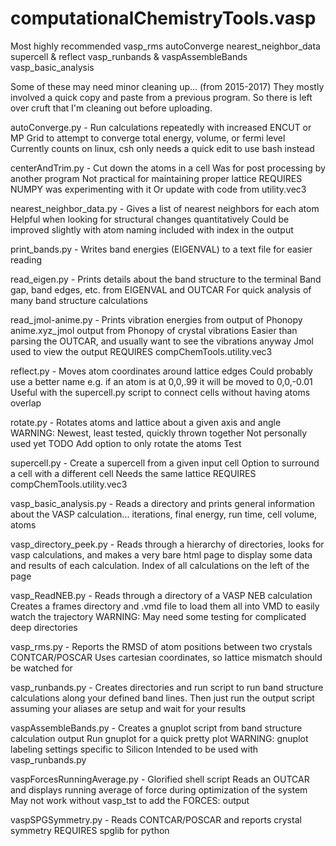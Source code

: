 # computationalChemistryTools.vasp

Most highly recommended
  vasp_rms
  autoConverge
  nearest_neighbor_data
  supercell & reflect
  vasp_runbands & vaspAssembleBands
  vasp_basic_analysis
  

Some of these may need minor cleaning up... (from 2015-2017)
They mostly involved a quick copy and paste from a previous program.
So there is left over cruft that I'm cleaning out before uploading.

autoConverge.py - Run calculations repeatedly with increased ENCUT or MP Grid
                  to attempt to converge total energy, volume, or fermi level
                  Currently counts on linux, csh only needs a quick edit to use bash instead

centerAndTrim.py - Cut down the atoms in a cell
                   Was for post processing by another program
                   Not practical for maintaining proper lattice
                   REQUIRES NUMPY was experimenting with it
                     Or update with code from utility.vec3

nearest_neighbor_data.py - Gives a list of nearest neighbors for each atom
                           Helpful when looking for structural changes quantitatively
                           Could be improved slightly with atom naming included with index in the output

print_bands.py - Writes band energies (EIGENVAL) to a text file for easier reading

read_eigen.py - Prints details about the band structure to the terminal
                Band gap, band edges, etc. from EIGENVAL and OUTCAR
                For quick analysis of many band structure calculations

read_jmol-anime.py - Prints vibration energies from output of Phonopy
                     anime.xyz_jmol output from Phonopy of crystal vibrations
                     Easier than parsing the OUTCAR, and usually want to see the vibrations anyway
                     Jmol used to view the output
                     REQUIRES compChemTools.utility.vec3

reflect.py - Moves atom coordinates around lattice edges
             Could probably use a better name
             e.g. if an atom is at 0,0,.99 it will be moved to 0,0,-0.01
             Useful with the supercell.py script to connect cells
             without having atoms overlap
             
rotate.py - Rotates atoms and lattice about a given axis and angle
            WARNING: Newest, least tested, quickly thrown together
                     Not personally used yet
            TODO Add option to only rotate the atoms
                 Test

supercell.py - Create a supercell from a given input cell
               Option to surround a cell with a different cell
               Needs the same lattice
               REQUIRES compChemTools.utility.vec3

vasp_basic_analysis.py - Reads a directory and prints general information about
                         the VASP calculation...
                         iterations, final energy, run time, cell volume, atoms

vasp_directory_peek.py - Reads through a hierarchy of directories, looks for
                         vasp calculations, and makes a very bare html page to
                         display some data and results of each calculation.
                         Index of all calculations on the left of the page

vasp_ReadNEB.py - Reads through a directory of a VASP NEB calculation
                  Creates a frames directory and .vmd file to load them
                  all into VMD to easily watch the trajectory
                  WARNING: May need some testing for complicated deep directories
                  
vasp_rms.py - Reports the RMSD of atom positions between two crystals CONTCAR/POSCAR
              Uses cartesian coordinates, so lattice mismatch should be watched for
                  
vasp_runbands.py - Creates directories and run script to run band structure
                   calculations along your defined band lines.
                   Then just run the output script assuming your aliases are
                   setup and wait for your results

vaspAssembleBands.py - Creates a gnuplot script from band structure calculation output
                       Run gnuplot for a quick pretty plot
                       WARNING: gnuplot labeling settings specific to Silicon
                       Intended to be used with vasp_runbands.py
                        
vaspForcesRunningAverage.py - Glorified shell script
                              Reads an OUTCAR and displays running average
                              of force during optimization of the system
                              May not work without vasp_tst to add the FORCES: output

vaspSPGSymmetry.py - Reads CONTCAR/POSCAR and reports crystal symmetry
                     REQUIRES spglib for python